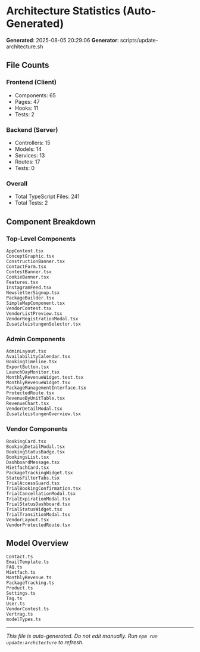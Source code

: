 # Architecture Statistics (Auto-Generated)

**Generated**: 2025-08-05 20:29:06
**Generator**: scripts/update-architecture.sh

## File Counts

### Frontend (Client)
- Components: 65
- Pages: 47
- Hooks: 11
- Tests: 2

### Backend (Server)
- Controllers: 15
- Models: 14
- Services: 13
- Routes: 17
- Tests: 0

### Overall
- Total TypeScript Files: 241
- Total Tests: 2

## Component Breakdown

### Top-Level Components
```
AppContent.tsx
ConceptGraphic.tsx
ConstructionBanner.tsx
ContactForm.tsx
ContestBanner.tsx
CookieBanner.tsx
Features.tsx
InstagramFeed.tsx
NewsletterSignup.tsx
PackageBuilder.tsx
SimpleMapComponent.tsx
VendorContest.tsx
VendorListPreview.tsx
VendorRegistrationModal.tsx
ZusatzleistungenSelector.tsx
```

### Admin Components
```
AdminLayout.tsx
AvailabilityCalendar.tsx
BookingTimeline.tsx
ExportButton.tsx
LaunchDayMonitor.tsx
MonthlyRevenueWidget.test.tsx
MonthlyRevenueWidget.tsx
PackageManagementInterface.tsx
ProtectedRoute.tsx
RevenueByUnitTable.tsx
RevenueChart.tsx
VendorDetailModal.tsx
ZusatzleistungenOverview.tsx
```

### Vendor Components
```
BookingCard.tsx
BookingDetailModal.tsx
BookingStatusBadge.tsx
BookingsList.tsx
DashboardMessage.tsx
MietfachCard.tsx
PackageTrackingWidget.tsx
StatusFilterTabs.tsx
TrialAccessGuard.tsx
TrialBookingConfirmation.tsx
TrialCancellationModal.tsx
TrialExpirationModal.tsx
TrialStatusDashboard.tsx
TrialStatusWidget.tsx
TrialTransitionModal.tsx
VendorLayout.tsx
VendorProtectedRoute.tsx
```

## Model Overview
```
Contact.ts
EmailTemplate.ts
FAQ.ts
Mietfach.ts
MonthlyRevenue.ts
PackageTracking.ts
Product.ts
Settings.ts
Tag.ts
User.ts
VendorContest.ts
Vertrag.ts
modelTypes.ts
```

---
*This file is auto-generated. Do not edit manually.*
*Run `npm run update:architecture` to refresh.*
